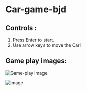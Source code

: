 # Car-game-bjd

## Controls :
1. Press Enter to start.
2. Use arrow keys to move the Car!

## Game play images:
![Game-play image](https://github.com/bjd-2002/car-game/assets/111186404/109a049d-5385-48fa-830f-ee182f6673b7)

![image](https://github.com/bjd-2002/Car-game-bjd/assets/111186404/80072856-f275-41a4-b46b-ec9236cf7cd2)

